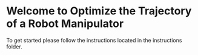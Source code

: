 # Welcome to Optimize the Trajectory of a Robot Manipulator

To get started please follow the instructions located in the instructions folder.
